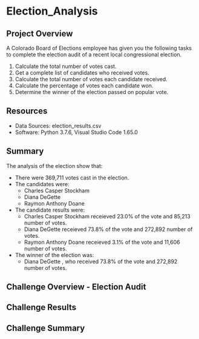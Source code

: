 # Election_Analysis

## Project Overview
A Colorado Board of Elections employee has given you the following tasks to complete the election audit of a recent local congressional election.

1. Calculate the total number of votes cast.
2. Get a complete list of candidates who received votes.
3. Calculate the total number of votes each candidate received.
4. Calculate the percentage of votes each candidate won.
5. Determine the winner of the election passed on popular vote.

## Resources
- Data Sources: election_results.csv
- Software: Python 3.7.6, Visual Studio Code 1.65.0

## Summary
The analysis of the election show that:
- There were 369,711 votes cast in the election.
- The candidates were:
  - Charles Casper Stockham
  - Diana DeGette
  - Raymon Anthony Doane
- The candidate results were:
  - Charles Casper Stockham receieved 23.0% of the vote and 85,213 number of votes.  
  - Diana DeGette receieved 73.8% of the vote and 272,892 number of votes.  
  - Raymon Anthony Doane receieved 3.1% of the vote and 11,606 number of votes.  
- The winner of the election was:
  - Diana DeGette , who received 73.8% of the vote and 272,892 number of votes.
  
## Challenge Overview - Election Audit

## Challenge Results

## Challenge Summary
